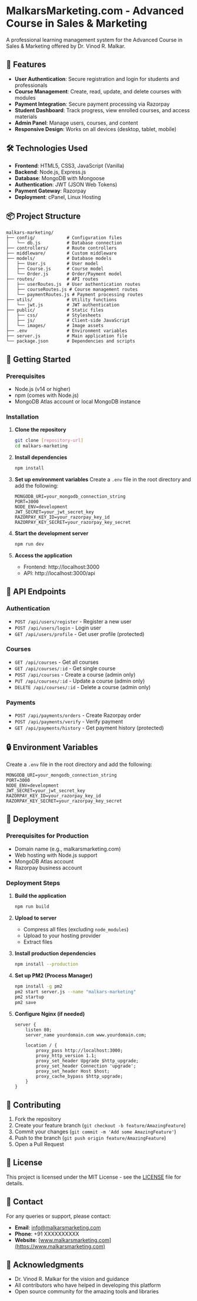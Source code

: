 # MalkarsMarketing.com - Advanced Course in Sales & Marketing

A professional learning management system for the Advanced Course in Sales & Marketing offered by Dr. Vinod R. Malkar.

## 🚀 Features

- **User Authentication**: Secure registration and login for students and professionals
- **Course Management**: Create, read, update, and delete courses with modules
- **Payment Integration**: Secure payment processing via Razorpay
- **Student Dashboard**: Track progress, view enrolled courses, and access materials
- **Admin Panel**: Manage users, courses, and content
- **Responsive Design**: Works on all devices (desktop, tablet, mobile)

## 🛠️ Technologies Used

- **Frontend**: HTML5, CSS3, JavaScript (Vanilla)
- **Backend**: Node.js, Express.js
- **Database**: MongoDB with Mongoose
- **Authentication**: JWT (JSON Web Tokens)
- **Payment Gateway**: Razorpay
- **Deployment**: cPanel, Linux Hosting

## 📦 Project Structure

```
malkars-marketing/
├── config/            # Configuration files
│   └── db.js          # Database connection
├── controllers/       # Route controllers
├── middleware/        # Custom middleware
├── models/            # Database models
│   ├── User.js        # User model
│   ├── Course.js      # Course model
│   └── Order.js       # Order/Payment model
├── routes/            # API routes
│   ├── userRoutes.js  # User authentication routes
│   ├── courseRoutes.js # Course management routes
│   └── paymentRoutes.js # Payment processing routes
├── utils/             # Utility functions
│   └── jwt.js         # JWT authentication
├── public/            # Static files
│   ├── css/           # Stylesheets
│   ├── js/            # Client-side JavaScript
│   └── images/        # Image assets
├── .env               # Environment variables
├── server.js          # Main application file
└── package.json       # Dependencies and scripts
```

## 🚀 Getting Started

### Prerequisites

- Node.js (v14 or higher)
- npm (comes with Node.js)
- MongoDB Atlas account or local MongoDB instance

### Installation

1. **Clone the repository**
   ```bash
   git clone [repository-url]
   cd malkars-marketing
   ```

2. **Install dependencies**
   ```bash
   npm install
   ```

3. **Set up environment variables**
   Create a `.env` file in the root directory and add the following:
   ```
   MONGODB_URI=your_mongodb_connection_string
   PORT=3000
   NODE_ENV=development
   JWT_SECRET=your_jwt_secret_key
   RAZORPAY_KEY_ID=your_razorpay_key_id
   RAZORPAY_KEY_SECRET=your_razorpay_key_secret
   ```

4. **Start the development server**
   ```bash
   npm run dev
   ```

5. **Access the application**
   - Frontend: http://localhost:3000
   - API: http://localhost:3000/api

## 🔧 API Endpoints

### Authentication
- `POST /api/users/register` - Register a new user
- `POST /api/users/login` - Login user
- `GET /api/users/profile` - Get user profile (protected)

### Courses
- `GET /api/courses` - Get all courses
- `GET /api/courses/:id` - Get single course
- `POST /api/courses` - Create a course (admin only)
- `PUT /api/courses/:id` - Update a course (admin only)
- `DELETE /api/courses/:id` - Delete a course (admin only)

### Payments
- `POST /api/payments/orders` - Create Razorpay order
- `POST /api/payments/verify` - Verify payment
- `GET /api/payments/history` - Get payment history (protected)

## 🔒 Environment Variables

Create a `.env` file in the root directory and add the following:

```
MONGODB_URI=your_mongodb_connection_string
PORT=3000
NODE_ENV=development
JWT_SECRET=your_jwt_secret_key
RAZORPAY_KEY_ID=your_razorpay_key_id
RAZORPAY_KEY_SECRET=your_razorpay_key_secret
```

## 🚀 Deployment

### Prerequisites for Production
- Domain name (e.g., malkarsmarketing.com)
- Web hosting with Node.js support
- MongoDB Atlas account
- Razorpay business account

### Deployment Steps

1. **Build the application**
   ```bash
   npm run build
   ```

2. **Upload to server**
   - Compress all files (excluding `node_modules`)
   - Upload to your hosting provider
   - Extract files

3. **Install production dependencies**
   ```bash
   npm install --production
   ```

4. **Set up PM2 (Process Manager)**
   ```bash
   npm install -g pm2
   pm2 start server.js --name "malkars-marketing"
   pm2 startup
   pm2 save
   ```

5. **Configure Nginx (if needed)**
   ```nginx
   server {
       listen 80;
       server_name yourdomain.com www.yourdomain.com;

       location / {
           proxy_pass http://localhost:3000;
           proxy_http_version 1.1;
           proxy_set_header Upgrade $http_upgrade;
           proxy_set_header Connection 'upgrade';
           proxy_set_header Host $host;
           proxy_cache_bypass $http_upgrade;
       }
   }
   ```

## 🤝 Contributing

1. Fork the repository
2. Create your feature branch (`git checkout -b feature/AmazingFeature`)
3. Commit your changes (`git commit -m 'Add some AmazingFeature'`)
4. Push to the branch (`git push origin feature/AmazingFeature`)
5. Open a Pull Request

## 📄 License

This project is licensed under the MIT License - see the [LICENSE](LICENSE) file for details.

## 📧 Contact

For any queries or support, please contact:

- **Email**: info@malkarsmarketing.com
- **Phone**: +91 XXXXXXXXXX
- **Website**: [www.malkarsmarketing.com](https://www.malkarsmarketing.com)

## 🙏 Acknowledgments

- Dr. Vinod R. Malkar for the vision and guidance
- All contributors who have helped in developing this platform
- Open source community for the amazing tools and libraries
